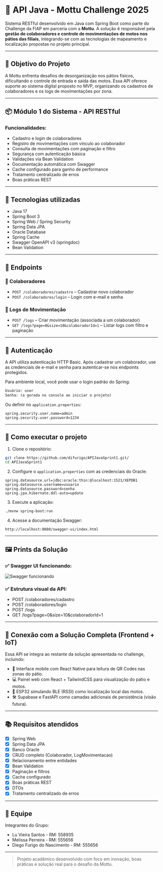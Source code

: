 
# 🛵 API Java - Mottu Challenge 2025

Sistema RESTful desenvolvido em Java com Spring Boot como parte do Challenge da FIAP em parceria com a **Mottu**. A solução é responsável pela **gestão de colaboradores e controle de movimentações de motos nos pátios das filiais**, integrando-se com as tecnologias de mapeamento e localização propostas no projeto principal.

---

## 🎯 Objetivo do Projeto

A Mottu enfrenta desafios de desorganização nos pátios físicos, dificultando o controle de entrada e saída das motos. Essa API oferece suporte ao sistema digital proposto no MVP, organizando os cadastros de colaboradores e os logs de movimentações por zona.

---

## 📦 Módulo 1 do Sistema - API RESTful

### Funcionalidades:

- Cadastro e login de colaboradores
- Registro de movimentações com vínculo ao colaborador
- Consulta de movimentações com paginação e filtro
- Segurança com autenticação básica
- Validações via Bean Validation
- Documentação automática com Swagger
- Cache configurado para ganho de performance
- Tratamento centralizado de erros
- Boas práticas REST

---

## 🧰 Tecnologias utilizadas

- Java 17
- Spring Boot 3
- Spring Web / Spring Security
- Spring Data JPA
- Oracle Database
- Spring Cache
- Swagger OpenAPI v3 (springdoc)
- Bean Validation

---

## 🔁 Endpoints

### 🧍 Colaboradores
- `POST /colaboradores/cadastro` – Cadastrar novo colaborador
- `POST /colaboradores/login` – Login com e-mail e senha

### 🧾 Logs de Movimentação
- `POST /logs` – Criar movimentação (associada a um colaborador)
- `GET /logs?page=0&size=10&colaboradorId=1` – Listar logs com filtro e paginação

---

## 🔐 Autenticação

A API utiliza autenticação HTTP Basic. Após cadastrar um colaborador, use as credenciais de e-mail e senha para autenticar-se nos endpoints protegidos.

Para ambiente local, você pode usar o login padrão do Spring:

```txt
Usuário: user
Senha: (a gerada no console ao iniciar o projeto)
```

Ou definir no `application.properties`:
```properties
spring.security.user.name=admin
spring.security.user.password=1234
```

---

## 📄 Como executar o projeto

1. Clone o repositório:

```bash
git clone https://github.com/difurigo/APIJavaSprint1.git/
cd APIJavaSprint1
```

2. Configure o `application.properties` com as credenciais do Oracle:

```properties
spring.datasource.url=jdbc:oracle:thin:@localhost:1521/XEPDB1
spring.datasource.username=usuario
spring.datasource.password=senha
spring.jpa.hibernate.ddl-auto=update
```

3. Execute a aplicação:

```bash
./mvnw spring-boot:run
```

4. Acesse a documentação Swagger:

```
http://localhost:8080/swagger-ui/index.html
```

---

## 🖼️ Prints da Solução

### ✅ Swagger UI funcionando:
![Swagger funcionando](![image](https://github.com/user-attachments/assets/60b1a841-7912-4299-93a6-6460998059ff)
)

### ✅ Estrutura visual da API:
- POST /colaboradores/cadastro
- POST /colaboradores/login
- POST /logs
- GET /logs?page=0&size=10&colaboradorId=1

---

## 🧠 Conexão com a Solução Completa (Frontend + IoT)

Essa API se integra ao restante da solução apresentada no challenge, incluindo:
- 📱 Interface mobile com React Native para leitura de QR Codes nas zonas do pátio.
- 💻 Painel web com React + TailwindCSS para visualização do pátio e motos.
- 📡 ESP32 simulando BLE (RSSI) como localização local das motos.
- 🛠 Supabase e FastAPI como camadas adicionais de persistência (visão futura).

---

## 📚 Requisitos atendidos

- [x] Spring Web
- [x] Spring Data JPA
- [x] Banco Oracle
- [x] CRUD completo (Colaborador, LogMovimentacao)
- [x] Relacionamento entre entidades
- [x] Bean Validation
- [x] Paginação e filtros
- [x] Cache configurado
- [x] Boas práticas REST
- [x] DTOs
- [x] Tratamento centralizado de erros

---

## 👥 Equipe

Integrantes do Grupo:
- Lu Vieira Santos - RM: 558935
- Melissa Perreira - RM: 555656
- Diego Furigo do Nascimento - RM: 555656
---

> Projeto acadêmico desenvolvido com foco em inovação, boas práticas e solução real para o desafio da Mottu.
